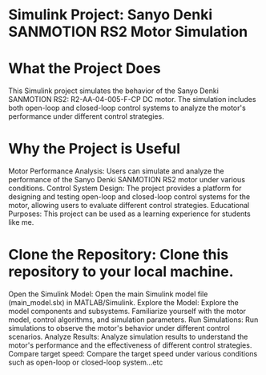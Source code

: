 # Simulink Project: Sanyo Denki SANMOTION RS2 Motor Simulation
# What the Project Does
This Simulink project simulates the behavior of the Sanyo Denki SANMOTION RS2: R2-AA-04-005-F-CP DC motor. The simulation includes both open-loop and closed-loop control systems to analyze the motor's performance under different control strategies.

# Why the Project is Useful
Motor Performance Analysis: Users can simulate and analyze the performance of the Sanyo Denki SANMOTION RS2 motor under various conditions.
Control System Design: The project provides a platform for designing and testing open-loop and closed-loop control systems for the motor, allowing users to evaluate different control strategies.
Educational Purposes: This project can be used as a learning experience for students like me.

# Clone the Repository: Clone this repository to your local machine.
Open the Simulink Model: Open the main Simulink model file (main_model.slx) in MATLAB/Simulink.
Explore the Model: Explore the model components and subsystems. Familiarize yourself with the motor model, control algorithms, and simulation parameters.
Run Simulations: Run simulations to observe the motor's behavior under different control scenarios.
Analyze Results: Analyze simulation results to understand the motor's performance and the effectiveness of different control strategies.
Compare target speed: Compare the target speed under various conditions such as open-loop or closed-loop system...etc
